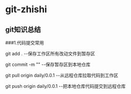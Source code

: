 # git-zhishi
## git知识总结
###1.代码提交常用  

  git add .                                     --保存工作区所有改动文件到暂存区   

  git commit -m ""                              --保存暂存区到本地仓库    

  git pull origin daily/0.0.1                   --从远程仓库拉取代码到工作区   
  
  git push origin daily/0.0.1                   --把本地仓库代码提交到远程仓库
